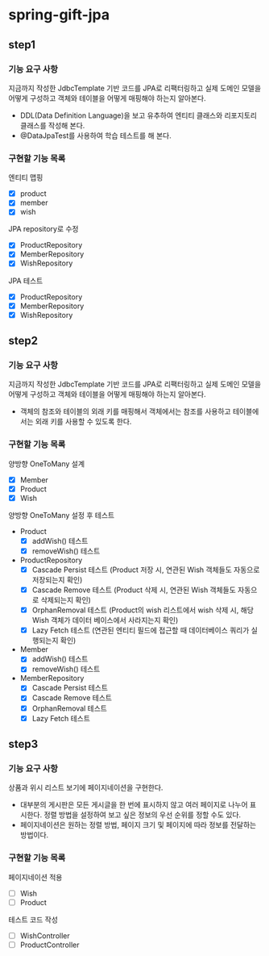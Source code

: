 # spring-gift-jpa

## step1
### 기능 요구 사항
지금까지 작성한 JdbcTemplate 기반 코드를 JPA로 리팩터링하고 실제 도메인 모델을 어떻게 구성하고 객체와 테이블을 어떻게 매핑해야 하는지 알아본다.
- DDL(Data Definition Language)을 보고 유추하여 엔티티 클래스와 리포지토리 클래스를 작성해 본다.
- @DataJpaTest를 사용하여 학습 테스트를 해 본다.

### 구현할 기능 목록
엔티티 맵핑
- [X] product
- [X] member
- [X] wish

JPA repository로 수정
- [X] ProductRepository
- [X] MemberRepository
- [X] WishRepository

JPA 테스트
- [X] ProductRepository
- [X] MemberRepository
- [X] WishRepository

## step2
### 기능 요구 사항
지금까지 작성한 JdbcTemplate 기반 코드를 JPA로 리팩터링하고 실제 도메인 모델을 어떻게 구성하고 객체와 테이블을 어떻게 매핑해야 하는지 알아본다.
- 객체의 참조와 테이블의 외래 키를 매핑해서 객체에서는 참조를 사용하고 테이블에서는 외래 키를 사용할 수 있도록 한다.

### 구현할 기능 목록
양방향 OneToMany 설계
- [X] Member
- [X] Product
- [X] Wish

양방향 OneToMany 설정 후 테스트
- Product
  - [X] addWish() 테스트
  - [X] removeWish() 테스트

- ProductRepository
  - [X] Cascade Persist 테스트 (Product 저장 시, 연관된 Wish 객체들도 자동으로 저장되는지 확인)
  - [X] Cascade Remove 테스트 (Product 삭제 시, 연관된 Wish 객체들도 자동으로 삭제되는지 확인)
  - [X] OrphanRemoval 테스트 (Product의 wish 리스트에서 wish 삭제 시, 해당 Wish 객체가 데이터 베이스에서 사라지는지 확인)
  - [X] Lazy Fetch 테스트 (연관된 엔티티 필드에 접근할 때 데이터베이스 쿼리가 실행되는지 확인)

- Member
  - [X] addWish() 테스트
  - [X] removeWish() 테스트

- MemberRepository
  - [X] Cascade Persist 테스트
  - [X] Cascade Remove 테스트
  - [X] OrphanRemoval 테스트
  - [X] Lazy Fetch 테스트

## step3
### 기능 요구 사항
상품과 위시 리스트 보기에 페이지네이션을 구현한다.
- 대부분의 게시판은 모든 게시글을 한 번에 표시하지 않고 여러 페이지로 나누어 표시한다. 정렬 방법을 설정하여 보고 싶은 정보의 우선 순위를 정할 수도 있다.
- 페이지네이션은 원하는 정렬 방법, 페이지 크기 및 페이지에 따라 정보를 전달하는 방법이다.

### 구현할 기능 목록
페이지네이션 적용
- [ ] Wish
- [ ] Product

테스트 코드 작성
- [ ] WishController
- [ ] ProductController